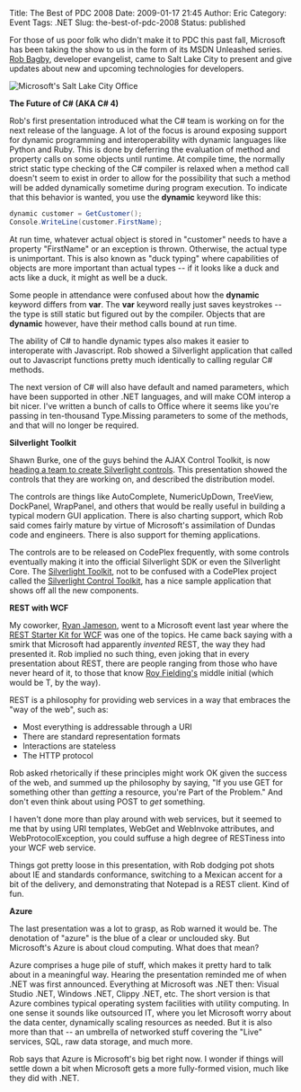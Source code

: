 Title: The Best of PDC 2008
Date: 2009-01-17 21:45
Author: Eric
Category: Event
Tags: .NET
Slug: the-best-of-pdc-2008
Status: published

For those of us poor folk who didn't make it to PDC this past fall,
Microsoft has been taking the show to us in the form of its MSDN
Unleashed series. [Rob Bagby](http://blogs.msdn.com/bags/), developer
evangelist, came to Salt Lake City to present and give updates about new
and upcoming technologies for developers.

![Microsoft\'s Salt Lake City Office]({static}/images/microsoft-slc.jpg "Microsoft\'s Salt Lake City Office")

<!--more-->

**The Future of C\# (AKA C\# 4)**

Rob's first presentation introduced what the C\# team is working on for
the next release of the language. A lot of the focus is around exposing
support for dynamic programming and interoperability with dynamic
languages like Python and Ruby. This is done by deferring the evaluation
of method and property calls on some objects until runtime. At compile
time, the normally strict static type checking of the C\# compiler is
relaxed when a method call doesn't seem to exist in order to allow for
the possibility that such a method will be added dynamically sometime
during program execution. To indicate that this behavior is wanted, you
use the **dynamic** keyword like this:

```csharp
dynamic customer = GetCustomer();
Console.WriteLine(customer.FirstName);
```

At run time, whatever actual object is stored in "customer" needs to
have a property "FirstName" or an exception is thrown. Otherwise, the
actual type is unimportant. This is also known as "duck typing" where
capabilities of objects are more important than actual types -- if it
looks like a duck and acts like a duck, it might as well be a duck.

Some people in attendance were confused about how the **dynamic**
keyword differs from **var**. The **var** keyword really just saves
keystrokes -- the type is still static but figured out by the compiler.
Objects that are **dynamic** however, have their method calls bound at
run time.

The ability of C\# to handle dynamic types also makes it easier to
interoperate with Javascript. Rob showed a Silverlight application that
called out to Javascript functions pretty much identically to calling
regular C\# methods.

The next version of C\# will also have default and named parameters,
which have been supported in other .NET languages, and will make COM
interop a bit nicer. I've written a bunch of calls to Office where it
seems like you're passing in ten-thousand Type.Missing parameters to
some of the methods, and that will no longer be required.

**Silverlight Toolkit**

Shawn Burke, one of the guys behind the AJAX Control Toolkit, is now
[heading a team to create Silverlight
controls](http://blogs.msdn.com/sburke/archive/2008/09/17/control-freak.aspx).
This presentation showed the controls that they are working on, and
described the distribution model.

The controls are things like AutoComplete, NumericUpDown, TreeView,
DockPanel, WrapPanel, and others that would be really useful in building
a typical modern GUI application. There is also charting support, which
Rob said comes fairly mature by virtue of Microsoft's assimilation of
Dundas code and engineers. There is also support for theming
applications.

The controls are to be released on CodePlex frequently, with some
controls eventually making it into the official Silverlight SDK or even
the Silverlight Core. The [Silverlight
Toolkit](http://www.codeplex.com/Silverlight), not to be confused with a
CodePlex project called the [Silverlight Control
Toolkit](http://www.codeplex.com/SilverlightToolkit), has a nice sample
application that shows off all the new components.

**REST with WCF**

My coworker, [Ryan Jameson](http://www.zombiecuisine.com/), went to a
Microsoft event last year where the [REST Starter Kit for
WCF](http://msdn.microsoft.com/en-us/netframework/cc950529.aspx) was one
of the topics. He came back saying with a smirk that Microsoft had
apparently *invented* REST, the way they had presented it. Rob implied
no such thing, even joking that in every presentation about REST, there
are people ranging from those who have never heard of it, to those that
know [Roy Fielding's](http://en.wikipedia.org/wiki/Roy_Fielding) middle
initial (which would be T, by the way).

REST is a philosophy for providing web services in a way that embraces
the "way of the web", such as:

-   Most everything is addressable through a URI
-   There are standard representation formats
-   Interactions are stateless
-   The HTTP protocol

Rob asked rhetorically if these principles might work OK given the
success of the web, and summed up the philosophy by saying, "If you use
GET for something other than *getting* a resource, you're Part of the
Problem." And don't even think about using POST to *get* something.

I haven't done more than play around with web services, but it seemed to
me that by using URI templates, WebGet and WebInvoke attributes, and
WebProtocolException, you could suffuse a high degree of RESTiness into
your WCF web service.

Things got pretty loose in this presentation, with Rob dodging pot shots
about IE and standards conformance, switching to a Mexican accent for a
bit of the delivery, and demonstrating that Notepad is a REST client.
Kind of fun.

**Azure**

The last presentation was a lot to grasp, as Rob warned it would be. The
denotation of "azure" is the blue of a clear or unclouded sky. But
Microsoft's Azure is about cloud computing. What does that mean?

Azure comprises a huge pile of stuff, which makes it pretty hard to talk
about in a meaningful way. Hearing the presentation reminded me of when
.NET was first announced. Everything at Microsoft was .NET then: Visual
Studio .NET, Windows .NET, Clippy .NET, etc. The short version is that
Azure combines typical operating system facilities with utility
computing. In one sense it sounds like outsourced IT, where you let
Microsoft worry about the data center, dynamically scaling resources as
needed. But it is also more than that -- an umbrella of networked stuff
covering the "Live" services, SQL, raw data storage, and much more.

Rob says that Azure is Microsoft's big bet right now. I wonder if things
will settle down a bit when Microsoft gets a more fully-formed vision,
much like they did with .NET.

